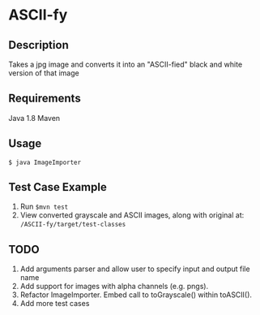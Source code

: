 # ASCII-fy
## Description
Takes a jpg image and converts it into an "ASCII-fied" black and white version of that image

## Requirements
Java 1.8
Maven

## Usage
`$ java ImageImporter`

## Test Case Example
1. Run `$mvn test`
2. View converted grayscale and ASCII images, along with original at: `/ASCII-fy/target/test-classes`

## TODO
1. Add arguments parser and allow user to specify input and output file name
2. Add support for images with alpha channels (e.g. pngs).
3. Refactor ImageImporter. Embed call to toGrayscale() within toASCII().
3. Add more test cases
